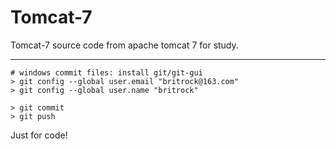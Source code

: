 # Tomcat-7
Tomcat-7 source code from apache tomcat 7 for study.

---

```
# windows commit files: install git/git-gui
> git config --global user.email "britrock@163.com"
> git config --global user.name "britrock"

> git commit
> git push

```

Just for code!
